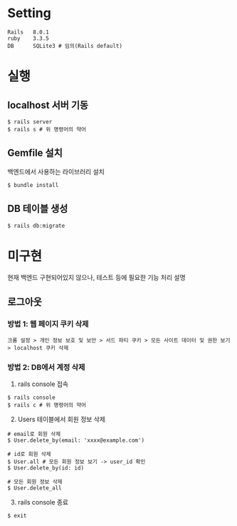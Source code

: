 # Setting
```
Rails   8.0.1
ruby    3.3.5
DB      SQLite3 # 임의(Rails default)
```

# 실행
## localhost 서버 기동
```
$ rails server
$ rails s # 위 명령어의 약어
```

## Gemfile 설치
백엔드에서 사용하는 라이브러리 설치
```
$ bundle install
```

## DB 테이블 생성
```
$ rails db:migrate
```

# 미구현
현재 백엔드 구현되어있지 않으나, 테스트 등에 필요한 기능 처리 설명

## 로그아웃
### 방법 1: 웹 페이지 쿠키 삭제
```
크롬 설정 > 개인 정보 보호 및 보안 > 서드 파티 쿠키 > 모든 사이트 데이터 및 권한 보기 > localhost 쿠키 삭제
```

### 방법 2: DB에서 계정 삭제
1. rails console 접속
```
$ rails console 
$ rails c # 위 명령어의 약어
```

2. Users 테이블에서 회원 정보 삭제
```
# email로 회원 삭제
$ User.delete_by(email: 'xxxx@example.com')

# id로 회원 삭제
$ User.all # 모든 회원 정보 보기 -> user_id 확인
$ User.delete_by(id: id)

# 모든 회원 정보 삭제
$ User.delete_all
```

3. rails console 종료
```
$ exit
```